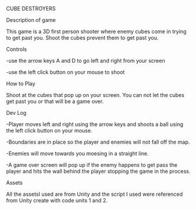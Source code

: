 CUBE DESTROYERS

Description of game 

This game is a 3D first person shooter where enemy cubes come in trying to get past you. Shoot  the cubes prevent them to get past you. 

Controls

-use the arrow keys A and D to go left and right from your screen 

-use the left click button on your mouse to shoot

How to Play

Shoot at the cubes that pop up on your screen. You can not let the cubes get past you or that will be a game over. 

Dev Log 

-Player moves left and right using the arrow keys and shoots a ball using the left click button on your mouse.

-Boundaries are in place so the player and enemies will not fall off the map. 

-Enemies will move towards you moesing in a straight line. 

-A game over screen will pop up if the enemy happens to get pass the player and hits the wall behind the player stopping the game in the process. 
 
Assets 

All the assetsI used are from Unity and the script I used were referenced from Unity create with code units 1 and 2. 

